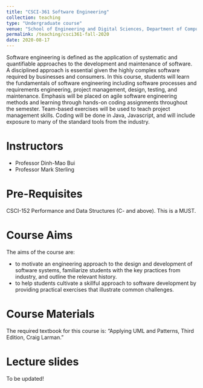 ```yaml
---
title: "CSCI-361 Software Engineering"
collection: teaching
type: "Undergraduate course"
venue: "School of Engineering and Digital Sciences, Department of Computer Science"
permalink: /teaching/csci361-fall-2020
date: 2020-08-17
---
```

Software engineering is defined as the application of systematic and quantifiable approaches to the development and maintenance of software. A disciplined approach is essential given the highly
complex software required by businesses and consumers. In this course, students will learn the fundamentals of software engineering including software processes and requirements engineering,
project management, design, testing, and maintenance. Emphasis will be placed on agile software engineering methods and learning through hands-on coding assignments throughout the semester.
Team-based exercises will be used to teach project management skills. Coding will be done in Java, Javascript, and will include exposure to many of the standard tools from the industry.

Instructors
======
* Professor Dinh-Mao Bui
* Professor Mark Sterling

Pre-Requisites
======
CSCI-152 Performance and Data Structures (C- and above). This is a MUST.

Course Aims
======
The aims of the course are:  
* to motivate an engineering approach to the design and development of software systems, familiarize students with the key practices from industry, and outline the relevant history.
* to help students cultivate a skillful approach to software development by providing practical exercises that illustrate common challenges.

Course Materials
======
The required textbook for this course is: “Applying UML and Patterns, Third Edition, Craig Larman.”

Lecture slides
======
To be updated!
